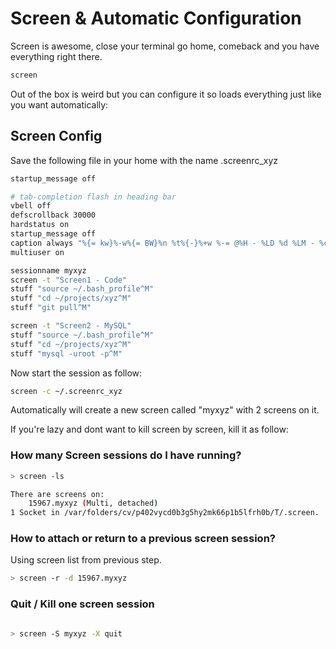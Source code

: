 # Screen & Automatic Configuration

Screen is awesome, close your terminal go home, comeback and you have everything right there.

```bash
screen
```

Out of the box is weird but you can configure it so loads everything just like you want automatically:

## Screen Config

Save the following file in your home with the name .screenrc_xyz

```bash
startup_message off

# tab-completion flash in heading bar
vbell off
defscrollback 30000
hardstatus on
startup_message off
caption always "%{= kw}%-w%{= BW}%n %t%{-}%+w %-= @%H - %LD %d %LM - %c"
multiuser on

sessionname myxyz
screen -t "Screen1 - Code"
stuff "source ~/.bash_profile^M"
stuff "cd ~/projects/xyz^M"
stuff "git pull^M"

screen -t "Screen2 - MySQL"
stuff "source ~/.bash_profile^M"
stuff "cd ~/projects/xyz^M"
stuff "mysql -uroot -p^M"

```

Now start the session as follow:

```bash
screen -c ~/.screenrc_xyz
```

Automatically will create a new screen called "myxyz" with 2 screens on it.

If you're lazy and dont want to kill screen by screen, kill it as follow:

### How many Screen sessions do I have running?

```bash
> screen -ls

There are screens on:
    15967.myxyz (Multi, detached)
1 Socket in /var/folders/cv/p402vycd0b3g5hy2mk66p1b5lfrh0b/T/.screen.
```

### How to attach or return to a previous screen session?
Using screen list from previous step.
```bash
> screen -r -d 15967.myxyz
```


### Quit / Kill one screen session

```bash

> screen -S myxyz -X quit

```